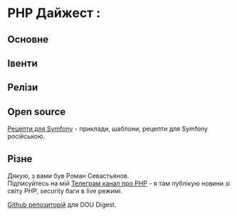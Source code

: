 # PHP Дайжест :

## Основне

## Івенти

## Релізи

## Open source

[Рецепти для Symfony](https://github.com/sydorenkovd/symfony_recipes) - приклади, шаблони, рецепти для Symfony російською.

## Різне

Дякую, з вами був Роман Севастьянов.\
Підписуйтесь на мій [Телеграм канал про PHP](https://t.me/elephant_php) - я там публікую новини зі світу PHP, security баги в live режимі.

[Github репозиторій](https://github.com/sevastyanovio/php-digest) для DOU Digest.
